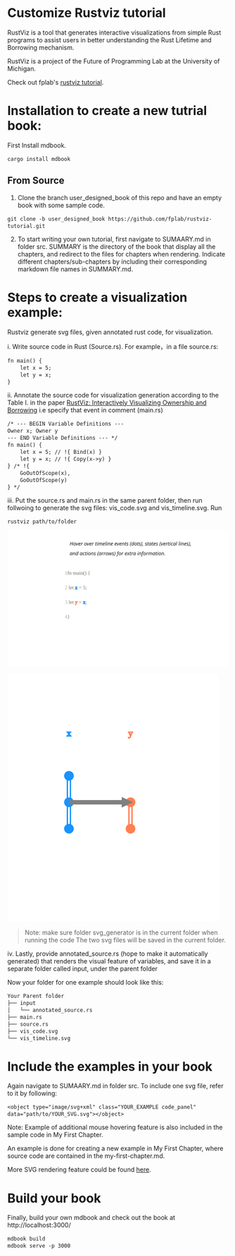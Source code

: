 # Customize Rustviz tutorial 

RustViz is a tool that generates interactive visualizations from simple Rust programs to assist users in better understanding the Rust Lifetime and Borrowing mechanism.

RustViz is a project of the Future of Programming Lab at the University of Michigan. 

Check out fplab's [rustviz tutorial](https://fplab.github.io/rustviz-tutorial/).

# Installation to create a new tutrial book:

First Install mdbook.
```
cargo install mdbook
```

## From Source
1. Clone the branch user_designed_book of this repo and have an empty book with some sample code. 

```
git clone -b user_designed_book https://github.com/fplab/rustviz-tutorial.git
```

2. To start writing your own tutorial, first navigate to SUMAARY.md in folder src. SUMMARY is the directory of the book that display all the chapters, and redirect to the files for chapters when rendering. Indicate different chapters/sub-chapters by including their corresponding markdown file names in SUMMARY.md. 


# Steps to create a visualization example:

Rustviz generate svg files, given annotated rust code, for visualization.

i. Write source code in Rust (Source.rs). For example，in a file source.rs:

```
fn main() {
    let x = 5;
    let y = x;
}
```

ii. Annotate the source code for visualization generation according to the Table I. in the paper [RustViz: Interactively Visualizing Ownership and Borrowing](https://web.eecs.umich.edu/~comar/rustviz-hatra20.pdf) i.e  specify that event in comment (main.rs)

```
/* --- BEGIN Variable Definitions ---
Owner x; Owner y
--- END Variable Definitions --- */
fn main() {
    let x = 5; // !{ Bind(x) }
    let y = x; // !{ Copy(x->y) }
} /* !{
    GoOutOfScope(x),
    GoOutOfScope(y)
} */
```

iii. Put the source.rs and main.rs in the same parent folder, then run follwoing to generate the svg files: vis_code.svg and vis_timeline.svg. Run
   ```
rustviz path/to/folder
```

![Screen Shot 2022-06-27 at 11 46 52 AM](https://github.com/rustviz/rustviz/blob/master/src/examples/copy/vis_code.svg)


![Screen Shot 2022-06-27 at 11 46 52 AM](https://github.com/rustviz/rustviz/blob/master/src/examples/copy/vis_timeline.svg)

   
> Note: make sure folder svg_generator is in the current folder when running the code 
   The two svg files will be saved in the current folder.

iv. Lastly, provide annotated_source.rs (hope to make it automatically generated) that renders the visual feature of variables, and save it in a separate folder called input, under the parent folder
   
   Now your folder for one example should look like this:
```
Your Parent folder
├── input
│   └── annotated_source.rs
├── main.rs
├── source.rs
├── vis_code.svg
└── vis_timeline.svg
```

# Include the examples in your book

Again navigate to SUMAARY.md in folder src. To include one svg file, refer to it by following:

```
<object type="image/svg+xml" class="YOUR_EXAMPLE code_panel" data="path/to/YOUR_SVG.svg"></object>
```
   
  Note: Example of additional mouse hovering feature is also included in the sample code in My First Chapter. 
   

An example is done for creating a new example in My First Chapter, where source code are contained in the my-first-chapter.md.

More SVG rendering feature could be found [here](https://developer.mozilla.org/en-US/docs/Web/SVG/Tutorial/Getting_Started).


# Build your book

Finally, build your own mdbook and check out the book at http://localhost:3000/
```
mdbook build 
mdbook serve -p 3000
```


